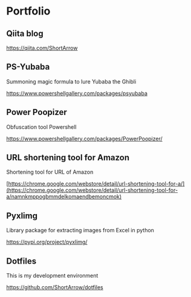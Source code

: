 # Portfolio

## Qiita blog

<https://qiita.com/ShortArrow>

## PS-Yubaba

Summoning magic formula to lure Yubaba the Ghibli

<https://www.powershellgallery.com/packages/psyubaba>

## Power Poopizer

Obfuscation tool Powershell

<https://www.powershellgallery.com/packages/PowerPoopizer/>

## URL shortening tool for Amazon

Shortening tool for URL of Amazon

[https://chrome.google.com/webstore/detail/url-shortening-tool-for-a/](https://chrome.google.com/webstore/detail/url-shortening-tool-for-a/namnkmppogbmmdelkomaendbemoncmok)

## Pyxlimg

Library package for extracting images from Excel in python

<https://pypi.org/project/pyxlimg/>

## Dotfiles

This is my development environment

<https://github.com/ShortArrow/dotfiles>
